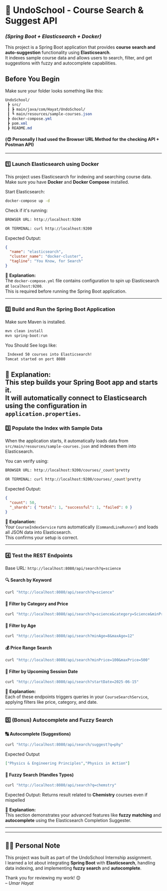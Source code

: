 # 🏫 UndoSchool - Course Search & Suggest API 
### *(Spring Boot + Elasticsearch + Docker)*

This project is a Spring Boot application that provides **course search and auto-suggestion** functionality using **Elasticsearch**.  
It indexes sample course data and allows users to search, filter, and get suggestions with fuzzy and autocomplete capabilities.

## Before You Begin
Make sure your folder looks something like this:
```css
UndoSchool/
 ┣ src/
 ┃ ┣ main/java/com/Hayat/UndoSchool/
 ┃ ┗ main/resources/sample-courses.json
 ┣ docker-compose.yml
 ┣ pom.xml
 ┣ README.md

```

#### (😊 Personally I had used the Browser URL Method for the checking API + Postman API)

---

### 1️⃣ Launch Elasticsearch using Docker

This project uses Elasticsearch for indexing and searching course data.  
Make sure you have **Docker** and **Docker Compose** installed.

Start Elasticsearch:

```bash
docker-compose up -d
```

Check if it's running:
```html
BROWSER URL: http://localhost:9200

OR TERMINAL: curl http://localhost:9200
```

Expected Output:
```json
{
  "name": "elasticsearch",
  "cluster_name": "docker-cluster",
  "tagline": "You Know, for Search"
}
```

📘 **Explanation:**  
The `docker-compose.yml` file contains configuration to spin up Elasticsearch at `localhost:9200`.  
This is required before running the Spring Boot application.

---


### 2️⃣ Build and Run the Spring Boot Application

Make sure Maven is installed.

```bash
mvn clean install
mvn spring-boot:run
```

You Should See logs like:
```bash
 Indexed 50 courses into Elasticsearch!
Tomcat started on port 8080
```

📘 **Explanation:**  
This step builds your Spring Boot app and starts it.  
It will automatically connect to Elasticsearch using the configuration in `application.properties`.
---

### 3️⃣ Populate the Index with Sample Data

When the application starts, it automatically loads data from `src/main/resources/sample-courses.json` and indexes them into Elasticsearch.

You can verify using:
```bash
BROWSER URL: http://localhost:9200/courses/_count?pretty

OR TERMINAL: curl http://localhost:9200/courses/_count?pretty
```

Expected Output:
```json
{
  "count": 50,
  "_shards": { "total": 1, "successful": 1, "failed": 0 }
}
```

📘 **Explanation:**  
Your `CourseIndexService` runs automatically (`CommandLineRunner`) and loads all JSON data into Elasticsearch.  
This confirms your setup is correct.

---
### 4️⃣ Test the REST Endpoints

Base URL: `http://localhost:8080/api/search?q=science`

#### 🔍 Search by Keyword
```bash
curl "http://localhost:8080/api/search?q=science"
```

#### 🎯 Filter by Category and Price
```bash
curl "http://localhost:8080/api/search?q=science&category=Science&minPrice=50&sort=priceAsc"
```

#### 👶 Filter by Age
```bash
curl "http://localhost:8080/api/search?minAge=8&maxAge=12"
```

#### 💰 Price Range Search
```bash
curl "http://localhost:8080/api/search?minPrice=100&maxPrice=500"
```

#### 📅 Filter by Upcoming Session Date
```bash
curl "http://localhost:8080/api/search?startDate=2025-06-15"
```

📘 **Explanation:**  
Each of these endpoints triggers queries in your `CourseSearchService`, applying filters like price, category, and date.

---

### 5️⃣ (Bonus) Autocomplete and Fuzzy Search

#### 🔠 Autocomplete (Suggestions)
```bash
curl "http://localhost:8080/api/search/suggest?q=phy"
```

Expected Output
```json
["Physics & Engineering Principles","Physics in Action"]
```

#### 🔡 Fuzzy Search (Handles Typos)
```bash
curl "http://localhost:8080/api/search?q=chemstry"
```

Expected Output:
Returns result related to **Chemistry** courses even if mispelled

📘 **Explanation:**  
This section demonstrates your advanced features like **fuzzy matching** and **autocomplete** using the Elasticsearch Completion Suggester.

---

---

## 🙋‍♂️ Personal Note

This project was built as part of the UndoSchool Internship assignment.  
I learned a lot about integrating **Spring Boot** with **Elasticsearch**, handling data indexing, and implementing **fuzzy search** and **autocomplete**.

Thank you for reviewing my work! 😊  
– *Umar Hayat*

